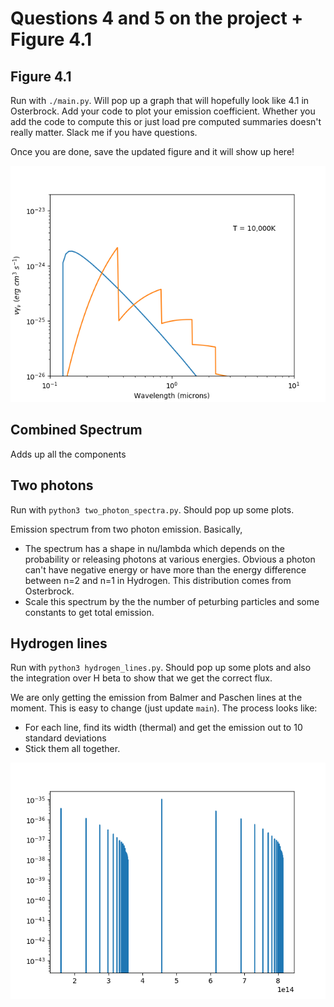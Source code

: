 # Questions 4 and 5 on the project + Figure 4.1

## Figure 4.1
Run with `./main.py`. Will pop up a graph that will hopefully look like 4.1 in Osterbrock.
Add your code to plot your emission coefficient. Whether you add the code to compute this or just load pre computed summaries doesn't really matter.
Slack me if you have questions.

Once you are done, save the updated figure and it will show up here!

![Fig 4.1](4.1.png)

## Combined Spectrum
Adds up all the components


## Two photons
Run with `python3 two_photon_spectra.py`. Should pop up some plots.

Emission spectrum from two photon emission. Basically,
* The spectrum has a shape in nu/lambda which depends on the probability or releasing photons at various energies. Obvious a photon can't have negative energy or have more than the energy difference between n=2 and n=1 in Hydrogen. This distribution comes from Osterbrock.
* Scale this spectrum by the the number of peturbing particles and some constants to get total emission.

## Hydrogen lines
Run with `python3 hydrogen_lines.py`. Should pop up some plots and also the integration over H beta to show that we get the correct flux.

We are only getting the emission from Balmer and Paschen lines at the moment. This is easy to change (just update `main`). The process looks like:
* For each line, find its width (thermal) and get the emission out to 10 standard deviations
* Stick them all together.

![Hydrogen Lines](hydrogen_lines.png)

